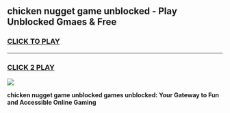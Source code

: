 
## chicken nugget game unblocked - Play Unblocked Gmaes & Free
<h3>
<a href="https://news.freeplayer.one?title=chicken_nugget_game_unblocked&ref=23F">CLICK TO PLAY</a></h3>
<hr>

<h3>
<a href="https://news.freeplayer.one?title=chicken_nugget_game_unblocked&ref=23F">CLICK 2 PLAY</a>
  
</h3>

<a href="https://news.freeplayer.one?title=chicken_nugget_game_unblocked&ref=23F/"><img src="https://clearcache.store/games.png"></a>


**chicken nugget game unblocked games unblocked: Your Gateway to Fun and Accessible Online Gaming**
